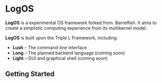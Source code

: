 # LogOS

**LogOS** is a experimental OS framework forked from. Barrelfish. It aims to create a
simplistic computing experience from its multikernel model.

**LogOS** is built upon the Triple L Framework, including:

- **Lush** – The command-line interface
- **Long** – The planned backend language (coming soon)
- **Light** – GUI and graphical shell (coming soon)


## Getting Started
```Not enough work to be built yet, check in later ;3
```